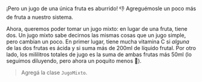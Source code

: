 ¡Pero un jugo de una única fruta es aburrido! :thumbsdown: Agreguémosle un poco más de fruta a nuestro sistema.

Ahora, queremos poder tomar un jugo mixto: en lugar de una fruta, tiene dos. Un jugo mixto sabe decirnos las mismas cosas que un jugo simple, pero cambian un poco. En primer lugar, tiene mucha vitamina C si _alguna_ de las dos frutas es ácida y si suma más de 200ml de líquido frutal. Por otro lado, los mililitros totales de jugo es la suma de ambas frutas más 50ml (lo seguimos diluyendo, pero ahora un poquito menos :grimacing:).

> Agregá la clase `JugoMixto`.